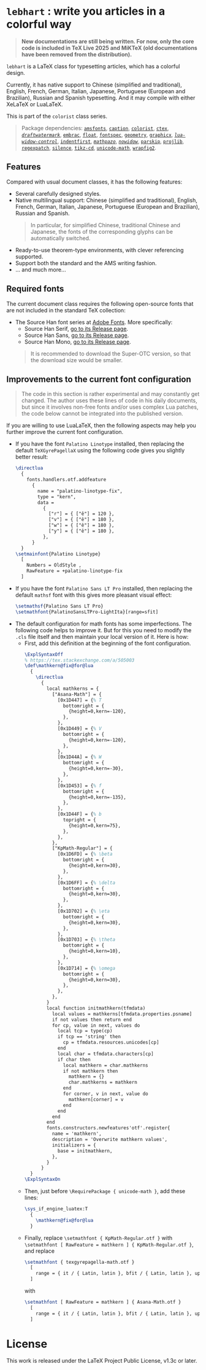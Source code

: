 <!-- Copyright (C) 2021-2025 by Jinwen XU -->

# `lebhart` : write you articles in a colorful way

> **New documentations are still being written. For now, only the core code is included in TeX Live 2025 and MiKTeX (old documentations have been removed from the distribution).**

`lebhart` is a LaTeX class for typesetting articles, which has a colorful design.

Currently, it has native support to Chinese (simplified and traditional), English, French, German, Italian, Japanese, Portuguese (European and Brazilian), Russian and Spanish typesetting. And it may compile with either XeLaTeX or LuaLaTeX.

This is part of the `colorist` class series.

> Package dependencies: [`amsfonts`](https://ctan.org/pkg/amsfonts), [`caption`](https://ctan.org/pkg/caption), [`colorist`](https://ctan.org/pkg/colorist), [`ctex`](https://ctan.org/pkg/ctex), [*`draftwatermark`*](https://ctan.org/pkg/draftwatermark), [`embrac`](https://ctan.org/pkg/embrac), [`float`](https://ctan.org/pkg/float), [`fontspec`](https://ctan.org/pkg/fontspec), [`geometry`](https://ctan.org/pkg/geometry), [`graphicx`](https://ctan.org/pkg/graphicx), [*`lua-widow-control`*](https://ctan.org/pkg/lua-widow-control), [`indentfirst`](https://ctan.org/pkg/indentfirst), [*`mathpazo`*](https://ctan.org/pkg/mathpazo), [*`nowidow`*](https://ctan.org/pkg/nowidow), [`parskip`](https://ctan.org/pkg/parskip), [`projlib`](https://ctan.org/pkg/projlib), [`regexpatch`](https://ctan.org/pkg/regexpatch), [`silence`](https://ctan.org/pkg/silence), [`tikz-cd`](https://ctan.org/pkg/tikz-cd), [`unicode-math`](https://ctan.org/pkg/unicode-math), [`wrapfig2`](https://ctan.org/pkg/wrapfig2).

## Features

Compared with usual document classes, it has the following features:

- Several carefully designed styles.
- Native multilingual support: Chinese (simplified and traditional), English, French, German, Italian, Japanese, Portuguese (European and Brazilian), Russian and Spanish.
    > In particular, for simplified Chinese, traditional Chinese and Japanese, the fonts of the corresponding glyphs can be automatically switched.
- Ready-to-use theorem-type environments, with clever referencing supported.
- Support both the standard and the AMS writing fashion.
- ... and much more...

## Required fonts

The current document class requires the following open-source fonts that are not included in the standard TeX collection:

- The Source Han font series at [Adobe Fonts](https://github.com/adobe-fonts). More specifically:
  - Source Han Serif, [go to its Release page](https://github.com/adobe-fonts/source-han-serif/releases).
  - Source Han Sans, [go to its Release page](https://github.com/adobe-fonts/source-han-sans/releases).
  - Source Han Mono, [go to its Release page](https://github.com/adobe-fonts/source-han-mono/releases).
  > It is recommended to download the Super-OTC version, so that the download size would be smaller.

## Improvements to the current font configuration

> The code in this section is rather experimental and may constantly get changed. The author uses these lines of code in his daily documents, but since it involves non-free fonts and/or uses complex Lua patches, the code below cannot be integrated into the published version.

If you are willing to use LuaLaTeX, then the following aspects may help you further improve the current font configuration.

- If you have the font `Palatino Linotype` installed, then replacing the default `TeXGyrePagellaX` using the following code gives you slightly better result:
    ```latex
    \directlua
      {
        fonts.handlers.otf.addfeature
          {
            name = "palatino-linotype-fix",
            type = "kern",
            data =
              {
                ["r"] = { ["ê"] = 120 },
                ["v"] = { ["ê"] = 180 },
                ["w"] = { ["ê"] = 180 },
                ["y"] = { ["ê"] = 180 },
              },
          }
      }
    \setmainfont{Palatino Linotype}
      [
        Numbers = OldStyle ,
        RawFeature = +palatino-linotype-fix
      ]
    ```
- If you have the font `Palatino Sans LT Pro` installed, then replacing the default `mathsf` font with this gives more pleasant visual effect:
  ```latex
  \setmathsf{Palatino Sans LT Pro}
  \setmathfont{PalatinoSansLTPro-LightIta}[range=sfit]
  ```
- The default configuration for math fonts has some imperfections. The following code helps to improve it. But for this you need to modify the `.cls` file itself and then maintain your local version of it. Here is how:
  - First, add this definition at the beginning of the font configuration.
    ```latex
    \ExplSyntaxOff
    % https://tex.stackexchange.com/a/505003
    \def\mathkern@fix@for@lua
      {
        \directlua
          {
            local mathkerns = {
              ["Asana-Math"] = {
                [0x1D447] = {% T
                  bottomright = {
                    {height=0,kern=-120},
                  },
                },
                [0x1D449] = {% V
                  bottomright = {
                    {height=0,kern=-120},
                  },
                },
                [0x1D44A] = {% W
                  bottomright = {
                    {height=0,kern=-30},
                  },
                },
                [0x1D453] = {% f
                  bottomright = {
                    {height=0,kern=-135},
                  },
                },
                [0x1D44F] = {% b
                  topright = {
                    {height=0,kern=75},
                  },
                },
              },
              ["KpMath-Regular"] = {
                [0x1D6FD] = {% \beta
                  bottomright = {
                    {height=0,kern=30},
                  },
                },
                [0x1D6FF] = {% \delta
                  bottomright = {
                    {height=0,kern=30},
                  },
                },
                [0x1D702] = {% \eta
                  bottomright = {
                    {height=0,kern=30},
                  },
                },
                [0x1D703] = {% \theta
                  bottomright = {
                    {height=0,kern=10},
                  },
                },
                [0x1D714] = {% \omega
                  bottomright = {
                    {height=0,kern=30},
                  },
                },
              },
            }
            local function initmathkern(tfmdata)
              local values = mathkerns[tfmdata.properties.psname]
              if not values then return end
              for cp, value in next, values do
                local tcp = type(cp)
                if tcp == 'string' then
                  cp = tfmdata.resources.unicodes[cp]
                end
                local char = tfmdata.characters[cp]
                if char then
                  local mathkern = char.mathkerns
                  if not mathkern then
                    mathkern = {}
                    char.mathkerns = mathkern
                  end
                  for corner, v in next, value do
                    mathkern[corner] = v
                  end
                end
              end
            end
            fonts.constructors.newfeatures'otf'.register{
              name = 'mathkern',
              description = 'Overwrite mathkern values',
              initializers = {
                base = initmathkern,
              },
            }
          }
      }
    \ExplSyntaxOn
    ```
  - Then, just before `\RequirePackage { unicode-math }`, add these lines:
    ```latex
    \sys_if_engine_luatex:T
      {
        \mathkern@fix@for@lua
      }
    ```
  - Finally, replace `\setmathfont { KpMath-Regular.otf }` with `\setmathfont [ RawFeature = mathkern ] { KpMath-Regular.otf }`, and replace
    ```latex
    \setmathfont { texgyrepagella-math.otf }
      [
        range = { it / { Latin, latin }, bfit / { Latin, latin }, up / num, bfup / num }
      ]
    ```
    with
    ```latex
    \setmathfont [ RawFeature = mathkern ] { Asana-Math.otf }
      [
        range = { it / { Latin, latin }, bfit / { Latin, latin }, up / num, bfup / num }
      ]
    ```

# License

This work is released under the LaTeX Project Public License, v1.3c or later.

